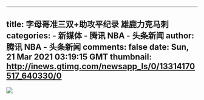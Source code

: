
---
title: 字母哥准三双+助攻平纪录 雄鹿力克马刺
categories: 
    - 新媒体
    - 腾讯 NBA - 头条新闻
author: 腾讯 NBA - 头条新闻
comments: false
date: Sun, 21 Mar 2021 03:19:15 GMT
thumbnail: http://inews.gtimg.com/newsapp_ls/0/13314170517_640330/0
---

<div>   
<img src="http://inews.gtimg.com/newsapp_ls/0/13314170517_640330/0" referrerpolicy="no-referrer">  
</div>
            